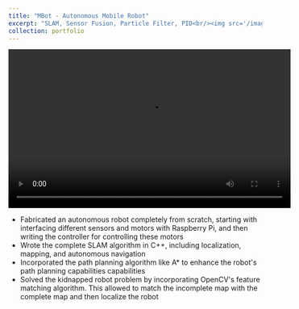 ```yaml
---
title: "MBot - Autonomous Mobile Robot"
excerpt: "SLAM, Sensor Fusion, Particle Filter, PID<br/><img src='/images/mbot.png'>"
collection: portfolio
---
```


<center>
  <video width="560" height="315" controls>
    <source src="/images/mbot_vid.mp4" type="video/mp4">
  </video>
</center>

* Fabricated an autonomous robot completely from scratch, starting with interfacing different sensors and motors with Raspberry Pi, and then writing the controller for controlling these motors
* Wrote the complete SLAM algorithm in C++, including localization, mapping, and autonomous navigation
* Incorporated the path planning algorithm like A* to enhance the robot's path planning capabilities capabilities
* Solved the kidnapped robot problem by incorporating OpenCV's feature matching algorithm. This allowed to match the incomplete map with the complete map and then localize the robot
